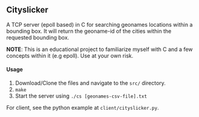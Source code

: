 ## Cityslicker

A TCP server (epoll based) in C for searching geonames locations within a bounding box.
It will return the geoname-id of the cities within the requested bounding box.

**NOTE**: This is an educational project to familiarize myself with C and a few concepts within it (e.g epoll). Use at your own risk.

#### Usage
1. Download/Clone the files and navigate to the `src/` directory.
2. `make`
3. Start the server using `./cs [geonames-csv-file].txt`

For client, see the python example at `client/cityslicker.py`.